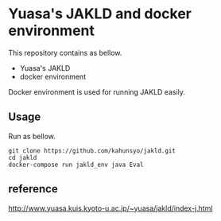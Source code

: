 # Yuasa's JAKLD and docker environment

This repository contains as bellow.

- Yuasa's JAKLD  
- docker environment

Docker environment is used for running JAKLD easily.

## Usage

Run as bellow.

```shell
git clone https://github.com/kahunsyo/jakld.git
cd jakld
docker-compose run jakld_env java Eval
```

## reference

http://www.yuasa.kuis.kyoto-u.ac.jp/~yuasa/jakld/index-j.html
